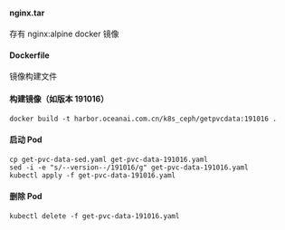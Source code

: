 #### nginx.tar

存有 nginx:alpine docker 镜像

#### Dockerfile

镜像构建文件

#### 构建镜像（如版本 191016）

    docker build -t harbor.oceanai.com.cn/k8s_ceph/getpvcdata:191016 .

#### 启动 Pod

    cp get-pvc-data-sed.yaml get-pvc-data-191016.yaml
    sed -i -e "s/--version--/191016/g" get-pvc-data-191016.yaml
    kubectl apply -f get-pvc-data-191016.yaml

#### 删除 Pod

    kubectl delete -f get-pvc-data-191016.yaml